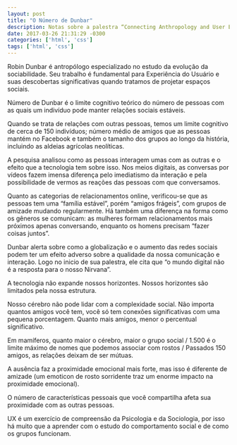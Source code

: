 ```yaml
---
layout: post
title: "O Número de Dunbar"
description: Notas sobre a palestra “Connecting Anthropology and User Experience” na conferência UX Brighton de 2011
date: 2017-03-26 21:31:29 -0300
categories: ['html', 'css']
tags: ['html', 'css']
---
```


Robin Dunbar é antropólogo especializado no estudo da evolução da sociabilidade. Seu trabalho é fundamental para Experiência do Usuário e suas descobertas significativas quando tratamos de projetar espaços sociais.

Número de Dunbar é o limite cognitivo teórico do número de pessoas com as quais um indivíduo pode manter relações sociais estáveis.

Quando se trata de relações com outras pessoas, temos um limite cognitivo de cerca de 150 indivíduos; número médio de amigos que as pessoas mantém no Facebook e também o tamanho dos grupos ao longo da história, incluindo as aldeias agrícolas neolíticas.

A pesquisa analisou como as pessoas interagem umas com as outras e o efeito que a tecnologia tem sobre isso. Nos meios digitais, as conversas por vídeos fazem imensa diferença pelo imediatismo da interação e pela possibilidade de vermos as reações das pessoas com que conversamos.

Quanto as categorias de relacionamentos online, verificou-se que as pessoas tem uma “família estável”, porém “amigos frágeis”, com grupos de amizade mudando regularmente. Há também uma diferença na forma como os gêneros se comunicam: as mulheres formam relacionamentos mais próximos apenas conversando, enquanto os homens precisam “fazer coisas juntos”.

Dunbar alerta sobre como a globalização e o aumento das redes sociais podem ter um efeito adverso sobre a qualidade da nossa comunicação e interação. Logo no inicio de sua palestra, ele cita que “o mundo digital não é a resposta para o nosso Nirvana”.

A tecnologia não expande nossos horizontes. Nossos horizontes são limitados pela nossa estrutura.

Nosso cérebro não pode lidar com a complexidade social. Não importa quantos amigos você tem, você só tem conexões significativas com uma pequena porcentagem. Quanto mais amigos, menor o percentual significativo.

Em mamíferos, quanto maior o cérebro, maior o grupo social / 1.500 é o limite máximo de nomes que podemos associar com rostos / Passados 150 amigos, as relações deixam de ser mútuas.

A ausência faz a proximidade emocional mais forte, mas isso é diferente de amizade (um emoticon de rosto sorridente traz um enorme impacto na proximidade emocional).

O número de características pessoais que você compartilha afeta sua proximidade com as outras pessoas.

UX é um exercício de compreensão da Psicologia e da Sociologia, por isso há muito que a aprender com o estudo do comportamento social e de como os grupos funcionam.
